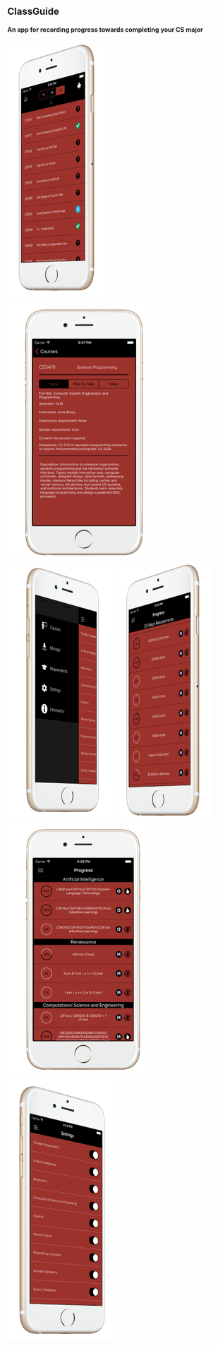## ClassGuide ##
#### An app for recording progress towards completing your CS major ####

<img src="/Screenshots/courses-screenshot.png" width="220" height="590">
<img src="/Screenshots/detail-screenshot.png" width="325" height="580">
<img src="/Screenshots/sidebar-screenshot.png" width="240" height="590">

<img src="/Screenshots/requirements-screenshot2.png" width="220" height="590">
<img src="/Screenshots/requirements-screenshot.png" width="325" height="580">
<img src="/Screenshots/setting-screenshot.png" width="240" height="590">
